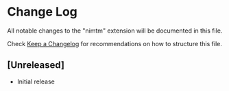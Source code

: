 # Change Log

All notable changes to the "nimtm" extension will be documented in this file.

Check [Keep a Changelog](http://keepachangelog.com/) for recommendations on how to structure this file.

## [Unreleased]

- Initial release